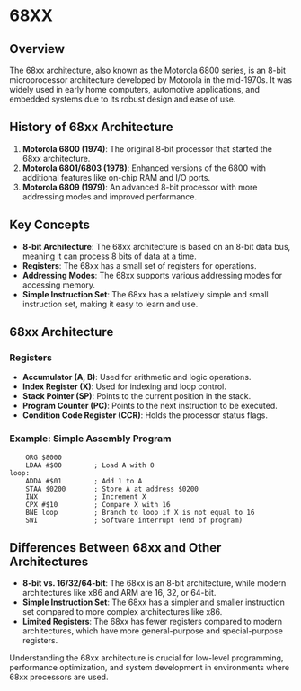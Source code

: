 # 68XX

## Overview

The 68xx architecture, also known as the Motorola 6800 series, is an 8-bit microprocessor architecture developed by Motorola in the mid-1970s. It was widely used in early home computers, automotive applications, and embedded systems due to its robust design and ease of use.

## History of 68xx Architecture

1. **Motorola 6800 (1974)**: The original 8-bit processor that started the 68xx architecture.
2. **Motorola 6801/6803 (1978)**: Enhanced versions of the 6800 with additional features like on-chip RAM and I/O ports.
3. **Motorola 6809 (1979)**: An advanced 8-bit processor with more addressing modes and improved performance.

## Key Concepts

- **8-bit Architecture**: The 68xx architecture is based on an 8-bit data bus, meaning it can process 8 bits of data at a time.
- **Registers**: The 68xx has a small set of registers for operations.
- **Addressing Modes**: The 68xx supports various addressing modes for accessing memory.
- **Simple Instruction Set**: The 68xx has a relatively simple and small instruction set, making it easy to learn and use.

## 68xx Architecture

### Registers

- **Accumulator (A, B)**: Used for arithmetic and logic operations.
- **Index Register (X)**: Used for indexing and loop control.
- **Stack Pointer (SP)**: Points to the current position in the stack.
- **Program Counter (PC)**: Points to the next instruction to be executed.
- **Condition Code Register (CCR)**: Holds the processor status flags.

### Example: Simple Assembly Program

```assembly
    ORG $8000
    LDAA #$00        ; Load A with 0
loop:
    ADDA #$01        ; Add 1 to A
    STAA $0200       ; Store A at address $0200
    INX              ; Increment X
    CPX #$10         ; Compare X with 16
    BNE loop         ; Branch to loop if X is not equal to 16
    SWI              ; Software interrupt (end of program)
```

## Differences Between 68xx and Other Architectures

- **8-bit vs. 16/32/64-bit**: The 68xx is an 8-bit architecture, while modern architectures like x86 and ARM are 16, 32, or 64-bit.
- **Simple Instruction Set**: The 68xx has a simpler and smaller instruction set compared to more complex architectures like x86.
- **Limited Registers**: The 68xx has fewer registers compared to modern architectures, which have more general-purpose and special-purpose registers.

Understanding the 68xx architecture is crucial for low-level programming, performance optimization, and system development in environments where 68xx processors are used.
